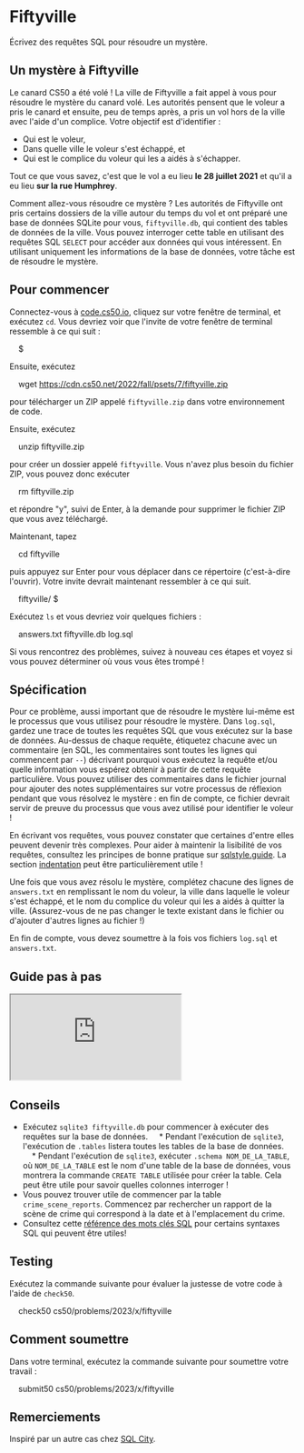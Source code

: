 Fiftyville
==========

Écrivez des requêtes SQL pour résoudre un mystère.

Un mystère à Fiftyville
---------------------

Le canard CS50 a été volé ! La ville de Fiftyville a fait appel à vous pour résoudre le mystère du canard volé. Les autorités pensent que le voleur a pris le canard et ensuite, peu de temps après, a pris un vol hors de la ville avec l'aide d'un complice. Votre objectif est d'identifier :

- Qui est le voleur,
- Dans quelle ville le voleur s'est échappé, et
- Qui est le complice du voleur qui les a aidés à s'échapper.

Tout ce que vous savez, c'est que le vol a eu lieu **le 28 juillet 2021** et qu'il a eu lieu **sur la rue Humphrey**.

Comment allez-vous résoudre ce mystère ? Les autorités de Fiftyville ont pris certains dossiers de la ville autour du temps du vol et ont préparé une base de données SQLite pour vous, `fiftyville.db`, qui contient des tables de données de la ville. Vous pouvez interroger cette table en utilisant des requêtes SQL `SELECT` pour accéder aux données qui vous intéressent. En utilisant uniquement les informations de la base de données, votre tâche est de résoudre le mystère.

Pour commencer
---------------

Connectez-vous à [code.cs50.io](https://code.cs50.io/), cliquez sur votre fenêtre de terminal, et exécutez `cd`. Vous devriez voir que l'invite de votre fenêtre de terminal ressemble à ce qui suit :

    $
    

Ensuite, exécutez

    wget https://cdn.cs50.net/2022/fall/psets/7/fiftyville.zip
    
pour télécharger un ZIP appelé `fiftyville.zip` dans votre environnement de code.

Ensuite, exécutez

    unzip fiftyville.zip
    
pour créer un dossier appelé `fiftyville`. Vous n'avez plus besoin du fichier ZIP, vous pouvez donc exécuter

    rm fiftyville.zip
    
et répondre "y", suivi de Enter, à la demande pour supprimer le fichier ZIP que vous avez téléchargé.

Maintenant, tapez

    cd fiftyville
    
puis appuyez sur Enter pour vous déplacer dans ce répertoire (c'est-à-dire l'ouvrir). Votre invite devrait maintenant ressembler à ce qui suit.

    fiftyville/ $
    

Exécutez `ls` et vous devriez voir quelques fichiers :

    answers.txt  fiftyville.db  log.sql
    
Si vous rencontrez des problèmes, suivez à nouveau ces étapes et voyez si vous pouvez déterminer où vous vous êtes trompé !

Spécification
-------------

Pour ce problème, aussi important que de résoudre le mystère lui-même est le processus que vous utilisez pour résoudre le mystère. Dans `log.sql`, gardez une trace de toutes les requêtes SQL que vous exécutez sur la base de données. Au-dessus de chaque requête, étiquetez chacune avec un commentaire (en SQL, les commentaires sont toutes les lignes qui commencent par `--`) décrivant pourquoi vous exécutez la requête et/ou quelle information vous espérez obtenir à partir de cette requête particulière. Vous pouvez utiliser des commentaires dans le fichier journal pour ajouter des notes supplémentaires sur votre processus de réflexion pendant que vous résolvez le mystère : en fin de compte, ce fichier devrait servir de preuve du processus que vous avez utilisé pour identifier le voleur !

En écrivant vos requêtes, vous pouvez constater que certaines d'entre elles peuvent devenir très complexes. Pour aider à maintenir la lisibilité de vos requêtes, consultez les principes de bonne pratique sur [sqlstyle.guide](https://www.sqlstyle.guide). La section [indentation](https://www.sqlstyle.guide/#indentation) peut être particulièrement utile !

Une fois que vous avez résolu le mystère, complétez chacune des lignes de `answers.txt` en remplissant le nom du voleur, la ville dans laquelle le voleur s'est échappé, et le nom du complice du voleur qui les a aidés à quitter la ville. (Assurez-vous de ne pas changer le texte existant dans le fichier ou d'ajouter d'autres lignes au fichier !)

En fin de compte, vous devez soumettre à la fois vos fichiers `log.sql` et `answers.txt`.

Guide pas à pas
-----------

<div class="ratio ratio-16x9" data-video=""><iframe allow="accelerometer; autoplay; encrypted-media; gyroscope; picture-in-picture" allowfullscreen="" class="border" data-video="" src="https://www.youtube.com/embed/YHhgEoJMDnU?modestbranding=0&amp;rel=0&amp;showinfo=0"></iframe></div>


Conseils
-----

* Exécutez `sqlite3 fiftyville.db` pour commencer à exécuter des requêtes sur la base de données.
    * Pendant l'exécution de `sqlite3`, l'exécution de `.tables` listera toutes les tables de la base de données.
    * Pendant l'exécution de `sqlite3`, exécuter `.schema NOM_DE_LA_TABLE`, où `NOM_DE_LA_TABLE` est le nom d'une table de la base de données, vous montrera la commande `CREATE TABLE` utilisée pour créer la table. Cela peut être utile pour savoir quelles colonnes interroger !
* Vous pouvez trouver utile de commencer par la table `crime_scene_reports`. Commencez par rechercher un rapport de la scène de crime qui correspond à la date et à l'emplacement du crime.
* Consultez cette [référence des mots clés SQL](https://www.w3schools.com/sql/sql_ref_keywords.asp) pour certains syntaxes SQL qui peuvent être utiles!

Testing
-------

Exécutez la commande suivante pour évaluer la justesse de votre code à l'aide de `check50`.

    check50 cs50/problems/2023/x/fiftyville
    
    
Comment soumettre
-------------

Dans votre terminal, exécutez la commande suivante pour soumettre votre travail :

    submit50 cs50/problems/2023/x/fiftyville
    

Remerciements
----------------

Inspiré par un autre cas chez [SQL City](https://mystery.knightlab.com/).